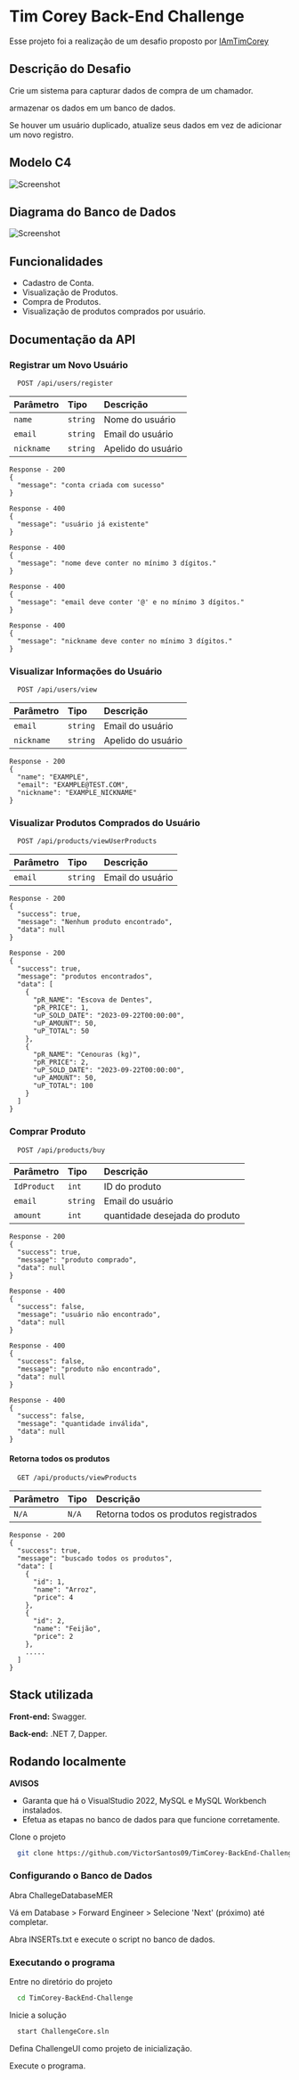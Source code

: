 
# Tim Corey Back-End Challenge

Esse projeto foi a realização de um desafio proposto por 
[IAmTimCorey](https://www.youtube.com/watch?v=BbxjvV3d9pY&t=177s&ab_channel=IAmTimCorey)

## Descrição do Desafio
Crie um sistema para capturar dados de compra de um chamador.
 
armazenar os dados em um banco de dados.

Se houver um usuário duplicado, atualize seus dados em vez de adicionar um novo registro.

## Modelo C4
![Screenshot](Img/C4Model.svg)

## Diagrama do Banco de Dados
![Screenshot](Img/DatabaseDiagram.png)


## Funcionalidades

- Cadastro de Conta.
- Visualização de Produtos.
- Compra de Produtos.
- Visualização de produtos comprados por usuário.


## Documentação da API

### Registrar um Novo Usuário
```http
  POST /api/users/register
```

| Parâmetro   | Tipo       | Descrição                           |
| :---------- | :--------- | :---------------------------------- |
| `name` | `string` |  Nome do usuário |
| `email` | `string` |  Email do usuário |
| `nickname` | `string` |  Apelido do usuário |

```
Response - 200
{
  "message": "conta criada com sucesso"
}
```

```
Response - 400
{
  "message": "usuário já existente"
}
```

```
Response - 400
{
  "message": "nome deve conter no mínimo 3 dígitos."
}
```

```
Response - 400
{
  "message": "email deve conter '@' e no mínimo 3 dígitos."
}
```

```
Response - 400
{
  "message": "nickname deve conter no mínimo 3 dígitos."
}
```

### Visualizar Informações do Usuário
```http
  POST /api/users/view
```

| Parâmetro   | Tipo       | Descrição                           |
| :---------- | :--------- | :---------------------------------- |
| `email` | `string` |  Email do usuário |
| `nickname` | `string` |  Apelido do usuário |

```
Response - 200
{
  "name": "EXAMPLE",
  "email": "EXAMPLE@TEST.COM",
  "nickname": "EXAMPLE_NICKNAME"
}
```

### Visualizar Produtos Comprados do Usuário
```http
  POST /api/products/viewUserProducts
```

| Parâmetro   | Tipo       | Descrição                           |
| :---------- | :--------- | :---------------------------------- |
| `email` | `string` |  Email do usuário |

```
Response - 200
{
  "success": true,
  "message": "Nenhum produto encontrado",
  "data": null
}

```

```
Response - 200
{
  "success": true,
  "message": "produtos encontrados",
  "data": [
    {
      "pR_NAME": "Escova de Dentes",
      "pR_PRICE": 1,
      "uP_SOLD_DATE": "2023-09-22T00:00:00",
      "uP_AMOUNT": 50,
      "uP_TOTAL": 50
    },
    {
      "pR_NAME": "Cenouras (kg)",
      "pR_PRICE": 2,
      "uP_SOLD_DATE": "2023-09-22T00:00:00",
      "uP_AMOUNT": 50,
      "uP_TOTAL": 100
    }
  ]
}

```
### Comprar Produto
```http
  POST /api/products/buy
```

| Parâmetro   | Tipo       | Descrição                           |
| :---------- | :--------- | :---------------------------------- |
| `IdProduct` | `int` |  ID do produto |
| `email` | `string` |  Email do usuário |
| `amount` | `int` |  quantidade desejada do produto |

```
Response - 200
{
  "success": true,
  "message": "produto comprado",
  "data": null
}
```

```
Response - 400
{
  "success": false,
  "message": "usuário não encontrado",
  "data": null
}
```

```
Response - 400
{
  "success": false,
  "message": "produto não encontrado",
  "data": null
}
```

```
Response - 400
{
  "success": false,
  "message": "quantidade inválida",
  "data": null
}
```

#### Retorna todos os produtos

```http
  GET /api/products/viewProducts
```

| Parâmetro   | Tipo       | Descrição                           |
| :---------- | :--------- | :---------------------------------- |
| `N/A` | `N/A` |  Retorna todos os produtos registrados |

```
Response - 200
{
  "success": true,
  "message": "buscado todos os produtos",
  "data": [
    {
      "id": 1,
      "name": "Arroz",
      "price": 4
    },
    {
      "id": 2,
      "name": "Feijão",
      "price": 2
    },
    .....
  ]
}
```
## Stack utilizada

**Front-end:** Swagger.

**Back-end:** .NET 7, Dapper.


## Rodando localmente

 **AVISOS**
 
 * Garanta que há o VisualStudio 2022, MySQL e MySQL Workbench instalados.
 * Efetua as etapas no banco de dados para que funcione corretamente.

Clone o projeto

```bash
  git clone https://github.com/VictorSantos09/TimCorey-BackEnd-Challenge.git
```

### Configurando o Banco de Dados

Abra ChallegeDatabaseMER

Vá em Database > Forward Engineer > Selecione 'Next' (próximo) até completar.

Abra INSERTs.txt e execute o script no banco de dados. 

### Executando o programa

Entre no diretório do projeto

```bash
  cd TimCorey-BackEnd-Challenge
```

Inicie a solução

```bash
  start ChallengeCore.sln
```

Defina ChallengeUI como projeto de inicialização.

Execute o programa.
